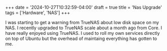 +++
date = '2024-10-27T10:32:59-04:00'
draft = true
title = 'Nas Upgrade'
tags = ['Hardware', 'NAS']
+++

I was starting to get a warning from TrueNAS about low disk space on my NAS. I recently upgraded to TrueNAS scale about
a month ago from Core. I have really enjoyed using TrueNAS. I used to roll my own services directly on top of Ubuntu
but the overhead of maintaing everything has gotten to me. 
